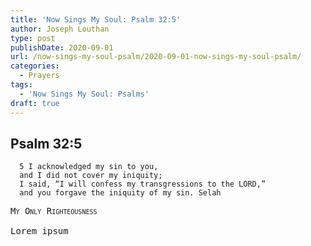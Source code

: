 ```yaml
---
title: 'Now Sings My Soul: Psalm 32:5'
author: Joseph Louthan
type: post
publishDate: 2020-09-01
url: /now-sings-my-soul-psalm/2020-09-01-now-sings-my-soul-psalm/
categories:
  - Prayers
tags:
  - 'Now Sings My Soul: Psalms'
draft: true
---
```

## Psalm 32:5

      5 I acknowledged my sin to you, 
      and I did not cover my iniquity; 
      I said, “I will confess my transgressions to the LORD,” 
      and you forgave the iniquity of my sin. Selah 

<pre>
<div style="font-variant: small-caps;">My Only Righteousness</div>
Lorem ipsum
</pre>
